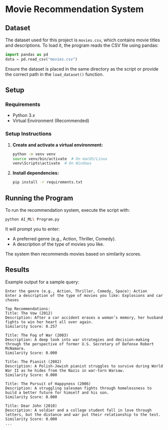 # Movie Recommendation System

## Dataset
The dataset used for this project is `movies.csv`, which contains movie titles and descriptions. To load it, the program reads the CSV file using pandas:

```python
import pandas as pd
data = pd.read_csv("movies.csv")
```

Ensure the dataset is placed in the same directory as the script or provide the correct path in the `load_dataset()` function.

## Setup
### Requirements
- Python 3.x
- Virtual Environment (Recommended)

### Setup Instructions
1. **Create and activate a virtual environment:**  
   ```sh
   python -m venv venv
   source venv/bin/activate  # On macOS/Linux
   venv\Scripts\activate  # On Windows
   ```
2. **Install dependencies:**  
   ```sh
   pip install -r requirements.txt
   ```

## Running the Program
To run the recommendation system, execute the script with:

```sh
python AI_ML\ Program.py
```

It will prompt you to enter:
- A preferred genre (e.g., Action, Thriller, Comedy).
- A description of the type of movies you like.

The system then recommends movies based on similarity scores.

## Results
Example output for a sample query:

```
Enter the genre (e.g., Action, Thriller, Comedy, Space): Action
Enter a description of the type of movies you like: Explosions and car chases 

Top Recommendations:
Title: The Vow (2012)
Description: After a car accident erases a woman’s memory, her husband fights to win her heart all over again.
Similarity Score: 0.257

Title: The Fog of War (2003)
Description: A deep look into war strategies and decision-making through the perspective of former U.S. Secretary of Defense Robert McNamara.
Similarity Score: 0.000

Title: The Pianist (2002)
Description: A Polish-Jewish pianist struggles to survive during World War II as he hides from the Nazis in war-torn Warsaw.
Similarity Score: 0.000

Title: The Pursuit of Happyness (2006)
Description: A struggling salesman fights through homelessness to build a better future for himself and his son.
Similarity Score: 0.000

Title: Dear John (2010)
Description: A soldier and a college student fall in love through letters, but the distance and war put their relationship to the test.
Similarity Score: 0.000
...




